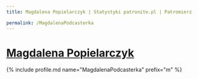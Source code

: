```yaml
---
title: Magdalena Popielarczyk | Statystyki patronite.pl | Patromierz

permalink: /MagdalenaPodcasterka
---
```


# [Magdalena Popielarczyk](https://patronite.pl/MagdalenaPodcasterka)

{% include profile.md name="MagdalenaPodcasterka" prefix="m" %}
